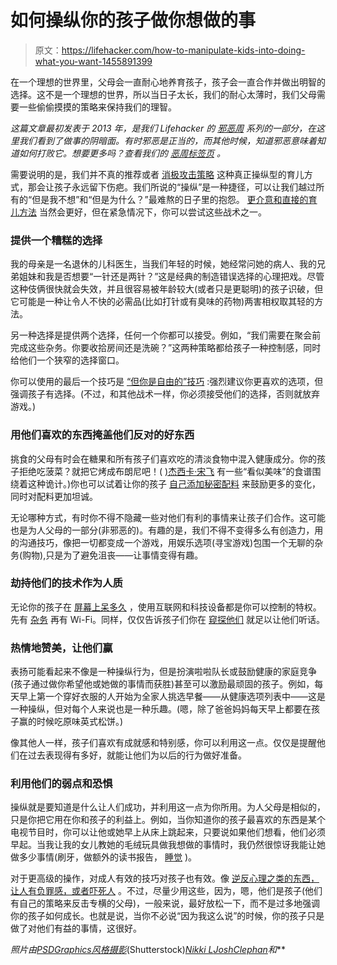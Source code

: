# 如何操纵你的孩子做你想做的事

> 原文：<https://lifehacker.com/how-to-manipulate-kids-into-doing-what-you-want-1455891399>

在一个理想的世界里，父母会一直耐心地养育孩子，孩子会一直合作并做出明智的选择。这不是一个理想的世界，所以当日子太长，我们的耐心太薄时，我们父母需要一些偷偷摸摸的策略来保持我们的理智。



*这篇文章最初发表于 2013 年，是我们 Lifehacker 的* [*邪恶周*](http://lifehacker.com/welcome-to-lifehackers-sixth-annual-evil-week-1738276927#_ga=1.269226737.1055861349.1441835238) *系列的一部分，在这里我们看到了做事的阴暗面。有时邪恶是正当的，而其他时候，知道邪恶意味着知道如何打败它。想要更多吗？查看我们的* [*恶周标签页*](http://lifehacker.com/tag/evil-week) *。*

需要说明的是，我们并不真的推荐或者 [消极攻击策略](http://voices.yahoo.com/10-things-passive-aggressive-parents-do-7215874.html?cat=25) 这种真正操纵型的育儿方式，那会让孩子永远留下伤疤。我们所说的“操纵”是一种捷径，可以让我们越过所有的“但是我不想”和“但是为什么？”最难熬的日子里的抱怨。 [更介意和直接的育儿方法](http://lifehacker.com/how-to-stay-calm-and-not-yell-at-your-kids-even-if-you-1452033657) 当然会更好，但在紧急情况下，你可以尝试这些战术之一。

### 提供一个糟糕的选择

我的母亲是一名退休的儿科医生，当我们年轻的时候，她经常问她的病人、我的兄弟姐妹和我是否想要“一针还是两针？”这是经典的制造错误选择的心理把戏。尽管这种伎俩很快就会失效，并且很容易被年龄较大(或者只是更聪明)的孩子识破，但它可能是一种让令人不快的必需品(比如打针或有臭味的药物)两害相权取其轻的方法。

另一种选择是提供两个选择，任何一个你都可以接受。例如，“我们需要在聚会前完成这些杂务。你要收拾房间还是洗碗？”这两种策略都给孩子一种控制感，同时给他们一个狭窄的选择窗口。

你可以使用的最后一个技巧是 [“但你是自由的”技巧](https://lifehacker.com/use-the-but-you-are-free-technique-to-persuade-anyone-5982658) :强烈建议你更喜欢的选项，但强调孩子有选择。(不过，和其他战术一样，你必须接受他们的选择，否则就放弃游戏。)

### 用他们喜欢的东西掩盖他们反对的好东西

挑食的父母有时会在糖果和所有孩子们喜欢吃的清淡食物中混入健康成分。你的孩子拒绝吃菠菜？就把它烤成布朗尼吧！( [)杰西卡·宋飞](http://jessicaseinfeld.wordpress.com/) 有一些“看似美味”的食谱围绕着这种诡计。)你也可以试着让你的孩子 [自己添加秘密配料](http://lifehacker.com/get-your-kids-to-eat-better-by-letting-them-add-secret-5781296) 来鼓励更多的变化，同时对配料更加坦诚。

无论哪种方式，有时你不得不隐藏一些对他们有利的事情来让孩子们合作。这可能也是为人父母的一部分(非邪恶的)。有趣的是，我们不得不变得多么有创造力，用的沟通技巧，像把一切都变成一个游戏，用娱乐选项(寻宝游戏)包围一个无聊的杂务(购物),只是为了避免沮丧——让事情变得有趣。

### 劫持他们的技术作为人质

无论你的孩子在 [屏幕上呆多久](https://lifehacker.com/how-much-screen-time-should-children-get-every-day-1453996324) ，使用互联网和科技设备都是你可以控制的特权。先有 [杂务](http://www.apartmenttherapy.com/use-the-wifi-password-as-a-reward-for-kids-174877) 再有 Wi-Fi。同样，仅仅告诉孩子们你在 [窥探他们](http://lifehacker.com/is-it-okay-to-snoop-on-your-kids-1065664106) 就足以让他们听话。

### 热情地赞美，让他们赢

表扬可能看起来不像是一种操纵行为，但是扮演啦啦队长或鼓励健康的家庭竞争(孩子通过做你希望他或她做的事情而获胜)甚至可以激励最顽固的孩子。例如，每天早上第一个穿好衣服的人开始为全家人挑选早餐——从健康选项列表中——这是一种操纵，但对每个人来说也是一种乐趣。(嗯，除了爸爸妈妈每天早上都要在孩子赢的时候吃原味英式松饼。)

像其他人一样，孩子们喜欢有成就感和特别感，你可以利用这一点。仅仅是提醒他们在过去表现得有多好，就能让他们为以后的行为做好准备。

### 利用他们的弱点和恐惧

操纵就是要知道是什么让人们成功，并利用这一点为你所用。为人父母是相似的，只是你把它用在你和孩子的利益上。例如，当你知道你的孩子最喜欢的东西是某个电视节目时，你可以让他或她早上从床上跳起来，只要说如果他们想看，他们必须早起。当我让我的女儿教她的毛绒玩具做我想做的事情时，我仍然很惊讶我能让她做多少事情(刷牙，做额外的读书报告， [睡觉](http://gothefucktosleep.org/) )。

对于更高级的操作，对成人有效的技巧对孩子也有效。像 [逆反心理](http://lifehacker.com/how-to-plant-ideas-in-someones-mind-5715912)[之类的东西，让人有负罪感，或者吓死人](https://lifehacker.com/three-of-the-easiest-ways-to-manipulate-people-into-doi-5953183) 。不过，尽量少用这些，因为，嗯，他们是孩子(他们有自己的策略来反击专横的父母)，一般来说，最好放松一下，而不是过多地强调你的孩子如何成长。也就是说，当你不必说“因为我这么说”的时候，你的孩子只是做了对他们有益的事情，这很好。

*照片由*[*PSDGraphics*](http://www.psdgraphics.com/backgrounds/photoshop-texture/)*[*风格摄影*](http://www.shutterstock.com/pic.mhtml?id=133664642&src=id)*(Shutterstock)*[*Nikki L*](http://www.flickr.com/photos/22865921@N07/3237611927/sizes/z/in/photolist-5W6Bei-7nRkVS-9gsbia-9gsaFP-c3feDU-9y7rAv-bprw9o-bS8FXz-e2oasw/)*[*JoshClephan*](http://www.flickr.com/photos/joshclephan/4312125405/sizes/z/in/photolist-7z3LDK-abYkob-dZ8mM5-buMSdM-8NbEUT-8aDQn4-8aDQd2-9auPmT-8NbDWi-bajM9t-ecVqdP-ed7Rhm-e3hWkt-bz5XwE-8dDe4i-8dGtP9-bnyuRF-bz1bJp-8yt6RW-dtvWKd-7KKfP6-7KPdim-7KKfrz-7TmzFX-8qTExd-8qQdnD-8qTpTL-8qQriD-8qT6db-9c9e3v-gRmji3-azTst3-9GwiGi-ac3sPc-dRs3fB-ctU2xW-csacq5-efB6jG-dEtikz-7ywdhh-e1hvLt-8TXdZb-aMjkzX-9588pQ-aMjkyg-e995Rr-97ifGS-fpNZBa-8t94KD-ar2wQU-bsdrSQ/)*和***